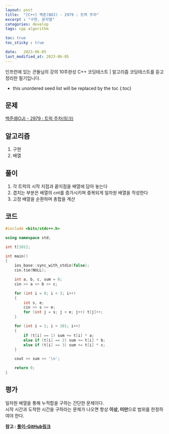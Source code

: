 ```yaml
---
layout: post
title:  "[C++] 백준(BOJ) - 2979 : 트럭 주차"
excerpt : "구현, 문자열"
categories: develop
tags: cpp algorithm

toc: true
toc_sticky : true

date:   2023-06-05
last_modified_at: 2023-06-05
---
```

> <span style="font-size: 80%">
인프런에 있는 큰돌님의 강의 10주완성 C++ 코딩테스트 | 알고리즘 코딩테스트를 듣고 정리한 필기입니다.</span>

<!--more-->

* this unordered seed list will be replaced by the toc
{:toc}

## 문제

[백준(BOJ) - 2979 : 트럭 주차(링크)](https://www.acmicpc.net/problem/2979)

## 알고리즘

  1. 구현
  2. 배열

## 풀이

  1. 각 트럭의 시작 지점과 끝지점을 배열에 담아 놓는다
  2. 겹치는 부분은 배열의 cnt를 증가시키며 중복되게 일차원 배열을 작성한다
  3. 고정 배열을 순환하며 총합을 계산 

## 코드  

```cpp
#include <bits/stdc++.h>

using namespace std;

int t[101];

int main()
{
    ios_base::sync_with_stdio(false);
    cin.tie(NULL);

    int a, b, c, sum = 0;
    cin >> a >> b >> c;

    for (int i = 0; i < 3; i++)
    {
        int s, e;
        cin >> s >> e;
        for (int j = s; j < e; j++) t[j]++;
    }

    for (int i = 1; i < 101; i++)
    {
        if (t[i] == 1) sum += t[i] * a;
        else if (t[i] == 2) sum += t[i] * b;
        else if (t[i] == 3) sum += t[i] * c;
    }

    cout << sum << '\n';

    return 0;
}
```

## 평가  
일차원 배열을 통해 누적합을 구하는 간단한 문제이다.  
시작 시간과 도착한 시간을 구하라는 문제가 나오면 항상 **이상, 미만**으로 범위를 한정하여야 한다.

__참고 : [풀이-GitHub링크](https://github.com/Jinlee0206/BOJ/blob/main/%EB%B0%B1%EC%A4%80/Bronze/2979.%E2%80%85%ED%8A%B8%EB%9F%AD%E2%80%85%EC%A3%BC%EC%B0%A8/%ED%8A%B8%EB%9F%AD%E2%80%85%EC%A3%BC%EC%B0%A8.cc)__